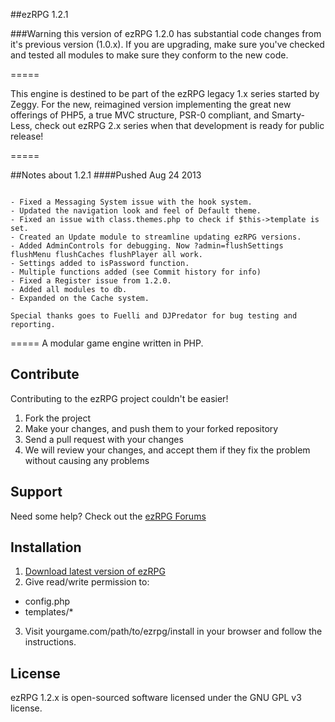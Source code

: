 ##ezRPG 1.2.1

###Warning this version of ezRPG 1.2.0 has substantial code changes from it's previous version (1.0.x). If you are upgrading, make sure you've checked and tested all modules to make sure they conform to the new code.

=====

This engine is destined to be part of the ezRPG legacy 1.x series started by Zeggy. For the new, reimagined version implementing the great new offerings of PHP5, a true MVC structure, PSR-0 compliant, and Smarty-Less, check out ezRPG 2.x series when that development is ready for public release!

=====

##Notes about 1.2.1
####Pushed Aug 24 2013
```

- Fixed a Messaging System issue with the hook system.
- Updated the navigation look and feel of Default theme.
- Fixed an issue with class.themes.php to check if $this->template is set.
- Created an Update module to streamline updating ezRPG versions.
- Added AdminControls for debugging. Now ?admin=flushSettings  flushMenu flushCaches flushPlayer all work.
- Settings added to isPassword function.
- Multiple functions added (see Commit history for info)
- Fixed a Register issue from 1.2.0.
- Added all modules to db.
- Expanded on the Cache system.

Special thanks goes to Fuelli and DJPredator for bug testing and reporting.

```
=====
A modular game engine written in PHP.

## Contribute
Contributing to the ezRPG project couldn't be easier!

1. Fork the project
2. Make your changes, and push them to your forked repository
3. Send a pull request with your changes
4. We will review your changes, and accept them if they fix the problem without causing any problems

## Support
Need some help? Check out the [ezRPG Forums](http://www.ezrpgproject.net/)

## Installation

1. [Download latest version of ezRPG](https://github.com/ezrpg/ezRPG-1.2.x/tags)
2. Give read/write permission to:
  * config.php
  * templates/*
3. Visit yourgame.com/path/to/ezrpg/install in your browser and follow the instructions.

## License

ezRPG 1.2.x is open-sourced software licensed under the GNU GPL v3 license.


